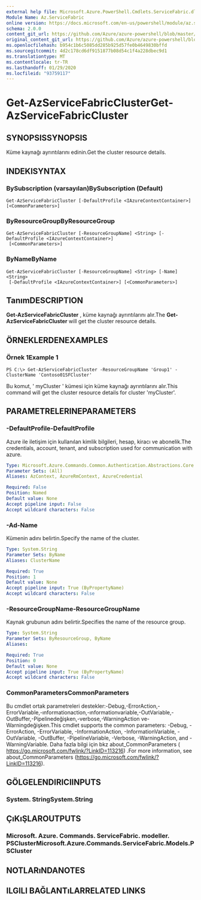 ```yaml
---
external help file: Microsoft.Azure.PowerShell.Cmdlets.ServiceFabric.dll-Help.xml
Module Name: Az.ServiceFabric
online version: https://docs.microsoft.com/en-us/powershell/module/az.servicefabric/get-azservicefabriccluster
schema: 2.0.0
content_git_url: https://github.com/Azure/azure-powershell/blob/master/src/ServiceFabric/ServiceFabric/help/Get-AzServiceFabricCluster.md
original_content_git_url: https://github.com/Azure/azure-powershell/blob/master/src/ServiceFabric/ServiceFabric/help/Get-AzServiceFabricCluster.md
ms.openlocfilehash: b954c1b6c5085dd285b925d57fe0b4649830bffd
ms.sourcegitcommit: 4d2c178cd6df9151877b08d54c1f4a228dbec9d1
ms.translationtype: MT
ms.contentlocale: tr-TR
ms.lasthandoff: 01/29/2020
ms.locfileid: "93759117"
---
```

# <span data-ttu-id="d1d4f-101">Get-AzServiceFabricCluster</span><span class="sxs-lookup"><span data-stu-id="d1d4f-101">Get-AzServiceFabricCluster</span></span>

## <span data-ttu-id="d1d4f-102">SYNOPSIS</span><span class="sxs-lookup"><span data-stu-id="d1d4f-102">SYNOPSIS</span></span>
<span data-ttu-id="d1d4f-103">Küme kaynağı ayrıntılarını edinin.</span><span class="sxs-lookup"><span data-stu-id="d1d4f-103">Get the cluster resource details.</span></span>

## <span data-ttu-id="d1d4f-104">INDEKI</span><span class="sxs-lookup"><span data-stu-id="d1d4f-104">SYNTAX</span></span>

### <span data-ttu-id="d1d4f-105">BySubscription (varsayılan)</span><span class="sxs-lookup"><span data-stu-id="d1d4f-105">BySubscription (Default)</span></span>
```
Get-AzServiceFabricCluster [-DefaultProfile <IAzureContextContainer>] [<CommonParameters>]
```

### <span data-ttu-id="d1d4f-106">ByResourceGroup</span><span class="sxs-lookup"><span data-stu-id="d1d4f-106">ByResourceGroup</span></span>
```
Get-AzServiceFabricCluster [-ResourceGroupName] <String> [-DefaultProfile <IAzureContextContainer>]
 [<CommonParameters>]
```

### <span data-ttu-id="d1d4f-107">ByName</span><span class="sxs-lookup"><span data-stu-id="d1d4f-107">ByName</span></span>
```
Get-AzServiceFabricCluster [-ResourceGroupName] <String> [-Name] <String>
 [-DefaultProfile <IAzureContextContainer>] [<CommonParameters>]
```

## <span data-ttu-id="d1d4f-108">Tanım</span><span class="sxs-lookup"><span data-stu-id="d1d4f-108">DESCRIPTION</span></span>
<span data-ttu-id="d1d4f-109">**Get-AzServiceFabricCluster** , küme kaynağı ayrıntılarını alır.</span><span class="sxs-lookup"><span data-stu-id="d1d4f-109">The **Get-AzServiceFabricCluster** will get the cluster resource details.</span></span>

## <span data-ttu-id="d1d4f-110">ÖRNEKLERDEN</span><span class="sxs-lookup"><span data-stu-id="d1d4f-110">EXAMPLES</span></span>

### <span data-ttu-id="d1d4f-111">Örnek 1</span><span class="sxs-lookup"><span data-stu-id="d1d4f-111">Example 1</span></span>
```
PS C:\> Get-AzServiceFabricCluster -ResourceGroupName 'Group1' -ClusterName 'Contoso01SFCluster'
```

<span data-ttu-id="d1d4f-112">Bu komut, ' myCluster ' kümesi için küme kaynağı ayrıntılarını alır.</span><span class="sxs-lookup"><span data-stu-id="d1d4f-112">This command will get the cluster resource details for cluster 'myCluster'.</span></span>

## <span data-ttu-id="d1d4f-113">PARAMETRELERINE</span><span class="sxs-lookup"><span data-stu-id="d1d4f-113">PARAMETERS</span></span>

### <span data-ttu-id="d1d4f-114">-DefaultProfile</span><span class="sxs-lookup"><span data-stu-id="d1d4f-114">-DefaultProfile</span></span>
<span data-ttu-id="d1d4f-115">Azure ile iletişim için kullanılan kimlik bilgileri, hesap, kiracı ve abonelik.</span><span class="sxs-lookup"><span data-stu-id="d1d4f-115">The credentials, account, tenant, and subscription used for communication with azure.</span></span>

```yaml
Type: Microsoft.Azure.Commands.Common.Authentication.Abstractions.Core.IAzureContextContainer
Parameter Sets: (All)
Aliases: AzContext, AzureRmContext, AzureCredential

Required: False
Position: Named
Default value: None
Accept pipeline input: False
Accept wildcard characters: False
```

### <span data-ttu-id="d1d4f-116">-Ad</span><span class="sxs-lookup"><span data-stu-id="d1d4f-116">-Name</span></span>
<span data-ttu-id="d1d4f-117">Kümenin adını belirtin.</span><span class="sxs-lookup"><span data-stu-id="d1d4f-117">Specify the name of the cluster.</span></span>

```yaml
Type: System.String
Parameter Sets: ByName
Aliases: ClusterName

Required: True
Position: 1
Default value: None
Accept pipeline input: True (ByPropertyName)
Accept wildcard characters: False
```

### <span data-ttu-id="d1d4f-118">-ResourceGroupName</span><span class="sxs-lookup"><span data-stu-id="d1d4f-118">-ResourceGroupName</span></span>
<span data-ttu-id="d1d4f-119">Kaynak grubunun adını belirtir.</span><span class="sxs-lookup"><span data-stu-id="d1d4f-119">Specifies the name of the resource group.</span></span>

```yaml
Type: System.String
Parameter Sets: ByResourceGroup, ByName
Aliases:

Required: True
Position: 0
Default value: None
Accept pipeline input: True (ByPropertyName)
Accept wildcard characters: False
```

### <span data-ttu-id="d1d4f-120">CommonParameters</span><span class="sxs-lookup"><span data-stu-id="d1d4f-120">CommonParameters</span></span>
<span data-ttu-id="d1d4f-121">Bu cmdlet ortak parametreleri destekler:-Debug,-ErrorAction,-ErrorVariable,-ınformationaction,-ınformationvariable,-OutVariable,-OutBuffer,-Pipelinedeğişken,-verbose,-WarningAction ve-Warningdeğişken.</span><span class="sxs-lookup"><span data-stu-id="d1d4f-121">This cmdlet supports the common parameters: -Debug, -ErrorAction, -ErrorVariable, -InformationAction, -InformationVariable, -OutVariable, -OutBuffer, -PipelineVariable, -Verbose, -WarningAction, and -WarningVariable.</span></span> <span data-ttu-id="d1d4f-122">Daha fazla bilgi için bkz about_CommonParameters ( https://go.microsoft.com/fwlink/?LinkID=113216) .</span><span class="sxs-lookup"><span data-stu-id="d1d4f-122">For more information, see about_CommonParameters (https://go.microsoft.com/fwlink/?LinkID=113216).</span></span>

## <span data-ttu-id="d1d4f-123">GÖLGELENDIRICI</span><span class="sxs-lookup"><span data-stu-id="d1d4f-123">INPUTS</span></span>

### <span data-ttu-id="d1d4f-124">System. String</span><span class="sxs-lookup"><span data-stu-id="d1d4f-124">System.String</span></span>

## <span data-ttu-id="d1d4f-125">ÇıKıŞLAR</span><span class="sxs-lookup"><span data-stu-id="d1d4f-125">OUTPUTS</span></span>

### <span data-ttu-id="d1d4f-126">Microsoft. Azure. Commands. ServiceFabric. modeller. PSCluster</span><span class="sxs-lookup"><span data-stu-id="d1d4f-126">Microsoft.Azure.Commands.ServiceFabric.Models.PSCluster</span></span>

## <span data-ttu-id="d1d4f-127">NOTLARıNDA</span><span class="sxs-lookup"><span data-stu-id="d1d4f-127">NOTES</span></span>

## <span data-ttu-id="d1d4f-128">ILGILI BAĞLANTıLAR</span><span class="sxs-lookup"><span data-stu-id="d1d4f-128">RELATED LINKS</span></span>
